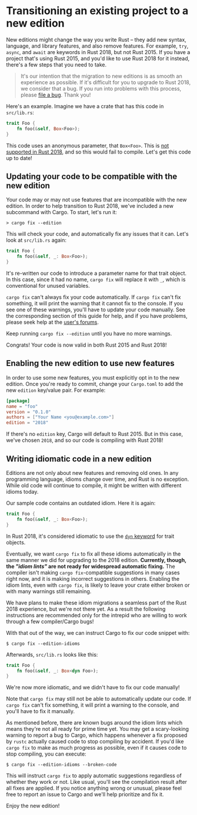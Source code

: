 # Transitioning an existing project to a new edition

New editions might change the way you write Rust – they add new syntax,
language, and library features, and also remove features. For example, `try`,
`async`, and `await` are keywords in Rust 2018, but not Rust 2015. If you
have a project that's using Rust 2015, and you'd like to use Rust 2018 for it
instead, there's a few steps that you need to take.

> It's our intention that the migration to new editions is as smooth an
> experience as possible. If it's difficult for you to upgrade to Rust 2018,
> we consider that a bug. If you run into problems with this process, please
> [file a bug](https://github.com/rust-lang/rust/issues/new). Thank you!

Here's an example. Imagine we have a crate that has this code in
`src/lib.rs`:

```rust
trait Foo {
    fn foo(&self, Box<Foo>);
}
```

This code uses an anonymous parameter, that `Box<Foo>`. This is [not
supported in Rust 2018](../rust-2018/trait-system/no-anon-params.md), and
so this would fail to compile. Let's get this code up to date!

## Updating your code to be compatible with the new edition

Your code may or may not use features that are incompatible with the new
edition. In order to help transition to Rust 2018, we've included a new
subcommand with Cargo. To start, let's run it:

```console
> cargo fix --edition
```

This will check your code, and automatically fix any issues that it can.
Let's look at `src/lib.rs` again:

```rust
trait Foo {
    fn foo(&self, _: Box<Foo>);
}
```

It's re-written our code to introduce a parameter name for that trait object.
In this case, since it had no name, `cargo fix` will replace it with `_`,
which is conventional for unused variables.

`cargo fix` can't always fix your code automatically.
If `cargo fix` can't fix something, it will print the warning that it cannot fix
to the console. If you see one of these warnings, you'll have to update your code
manually. See the corresponding section of this guide for help, and if you have
problems, please seek help at the [user's forums](https://users.rust-lang.org/).

Keep running `cargo fix --edition` until you have no more warnings.

Congrats! Your code is now valid in both Rust 2015 and Rust 2018!

## Enabling the new edition to use new features

In order to use some new features, you must explicitly opt in to the new
edition. Once you're ready to commit, change your `Cargo.toml` to add the new
`edition` key/value pair. For example:

```toml
[package]
name = "foo"
version = "0.1.0"
authors = ["Your Name <you@example.com>"]
edition = "2018"
```

If there's no `edition` key, Cargo will default to Rust 2015. But in this case,
we've chosen `2018`, and so our code is compiling with Rust 2018!

## Writing idiomatic code in a new edition

Editions are not only about new features and removing old ones. In any programming
language, idioms change over time, and Rust is no exception. While old code
will continue to compile, it might be written with different idioms today.

Our sample code contains an outdated idiom. Here it is again:

```rust
trait Foo {
    fn foo(&self, _: Box<Foo>);
}
```

In Rust 2018, it's considered idiomatic to use the [`dyn`
keyword](../rust-2018/trait-system/dyn-trait-for-trait-objects.md) for
trait objects.

Eventually, we want `cargo fix` to fix all these idioms automatically in the same
manner we did for upgrading to the 2018 edition. **Currently,
though, the *"idiom lints"* are not ready for widespread automatic fixing.** The
compiler isn't making `cargo fix`-compatible suggestions in many cases right
now, and it is making incorrect suggestions in others. Enabling the idiom lints,
even with `cargo fix`, is likely to leave your crate either broken or with many
warnings still remaining.

We have plans to make these idiom migrations a seamless part of the Rust 2018
experience, but we're not there yet. As a result the following instructions are
recommended only for the intrepid who are willing to work through a few
compiler/Cargo bugs!

With that out of the way, we can instruct Cargo to fix our code snippet with:

```console
$ cargo fix --edition-idioms
```

Afterwards, `src/lib.rs` looks like this:

```rust
trait Foo {
    fn foo(&self, _: Box<dyn Foo>);
}
```

We're now more idiomatic, and we didn't have to fix our code manually!

Note that `cargo fix` may still not be able to automatically update our code.
If `cargo fix` can't fix something, it will print a warning to the console, and
you'll have to fix it manually.

As mentioned before, there are known bugs around the idiom lints which
means they're not all ready for prime time yet. You may get a scary-looking
warning to report a bug to Cargo, which happens whenever a fix proposed by
`rustc` actually caused code to stop compiling by accident. If you'd like `cargo
fix` to make as much progress as possible, even if it causes code to stop
compiling, you can execute:

```console
$ cargo fix --edition-idioms --broken-code
```

This will instruct `cargo fix` to apply automatic suggestions regardless of
whether they work or not. Like usual, you'll see the compilation result after
all fixes are applied. If you notice anything wrong or unusual, please feel free
to report an issue to Cargo and we'll help prioritize and fix it.

Enjoy the new edition!
